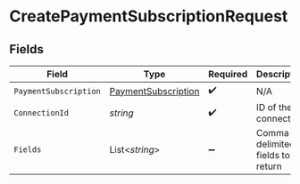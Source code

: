 # CreatePaymentSubscriptionRequest


## Fields

| Field                                                                 | Type                                                                  | Required                                                              | Description                                                           |
| --------------------------------------------------------------------- | --------------------------------------------------------------------- | --------------------------------------------------------------------- | --------------------------------------------------------------------- |
| `PaymentSubscription`                                                 | [PaymentSubscription](../../Models/Components/PaymentSubscription.md) | :heavy_check_mark:                                                    | N/A                                                                   |
| `ConnectionId`                                                        | *string*                                                              | :heavy_check_mark:                                                    | ID of the connection                                                  |
| `Fields`                                                              | List<*string*>                                                        | :heavy_minus_sign:                                                    | Comma-delimited fields to return                                      |